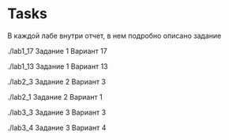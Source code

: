 # Tasks

В каждой лабе внутри отчет, в нем подробно описано задание

./lab1_17 Задание 1 Вариант 17

./lab1_13 Задание 1 Вариант 13


./lab2_3 Задание 2 Вариант 3

./lab2_1 Задание 2 Вариант 1


./lab3_3 Задание 3 Вариант 3

./lab3_4 Задание 3 Вариант 4
